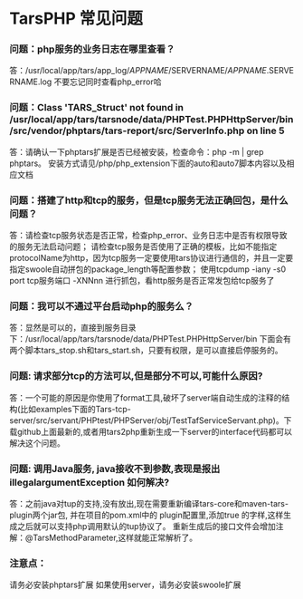 # TarsPHP 常见问题

### 问题：php服务的业务日志在哪里查看？

答：/usr/local/app/tars/app\_log/$APPNAME/$SERVERNAME/$APPNAME.$SERVERNAME.log 不要忘记同时查看php\_error哈

### 问题：Class 'TARS\_Struct' not found in /usr/local/app/tars/tarsnode/data/PHPTest.PHPHttpServer/bin/src/vendor/phptars/tars-report/src/ServerInfo.php on line 5

答：请确认一下phptars扩展是否已经被安装，检查命令：php -m \| grep phptars。 安装方式请见/php/php\_extension下面的auto和auto7脚本内容以及相应文档

### 问题：搭建了http和tcp的服务，但是tcp服务无法正确回包，是什么问题？

答：请检查tcp服务状态是否正常，检查php\_error、业务日志中是否有权限导致的服务无法启动问题； 请检查tcp服务是否使用了正确的模板，比如不能指定protocolName为http，因为tcp服务一定要使用tars协议进行通信的，并且一定要指定swoole自动拼包的package\_length等配置参数； 使用tcpdump -iany -s0 port tcp服务端口 -XNNnn 进行抓包，看http服务是否正常发包给tcp服务了

### 问题：我可以不通过平台启动php的服务么？

答：显然是可以的，直接到服务目录下：/usr/local/app/tars/tarsnode/data/PHPTest.PHPHttpServer/bin 下面会有两个脚本tars\_stop.sh和tars\_start.sh，只要有权限，是可以直接启停服务的。

### 问题: 请求部分tcp的方法可以,但是部分不可以,可能什么原因?

答：一个可能的原因是你使用了format工具,破坏了server端自动生成的注释的结构\(比如examples下面的Tars-tcp-server/src/servant/PHPtest/PHPServer/obj/TestTafServiceServant.php\)。下载github上面最新的,或者用tars2php重新生成一下server的interface代码都可以解决这个问题。

### 问题: 调用Java服务, java接收不到参数,表现是报出illegalargumentException 如何解决?

答：之前java对tup的支持,没有放出,现在需要重新编译tars-core和maven-tars-plugin两个jar包, 并在项目的pom.xml中的 plugin配置里,添加true 的字样,这样生成之后就可以支持php调用默认的tup协议了。 重新生成后的接口文件会增加注解：@TarsMethodParameter,这样就能正常解析了。

### 注意点：

请务必安装phptars扩展 如果使用server，请务必安装swoole扩展

